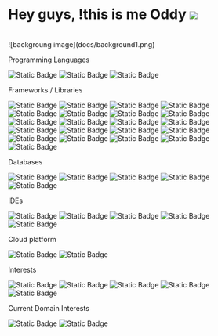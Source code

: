 <h1>Hey guys, !this is me Oddy <img src="https://slackmojis.com/emojis/11243-mustache_disguise/download" width="40"/></h1><br>
![backgroung image](docs/background1.png)
<br>

Programming Languages

![Static Badge](https://img.shields.io/badge/java-%23437291?style=for-the-badge&logo=openjdk&logoColor=white)
![Static Badge](https://img.shields.io/badge/C%2B%2B-%2300599C?style=for-the-badge&logo=c%2B%2B&logoColor=white)
![Static Badge](https://img.shields.io/badge/javascript-F7DF1E?style=for-the-badge&logo=javascript&logoColor=black)

Frameworks / Libraries

![Static Badge](https://img.shields.io/badge/spring-6DB33F?style=for-the-badge&logo=spring&labelColor=white) 
![Static Badge](https://img.shields.io/badge/springboot-6DB33F?style=for-the-badge&logo=springboot&logoColor=white)
![Static Badge](https://img.shields.io/badge/hibernate-%2359666C?style=for-the-badge&logo=hibernate&logoColor=white)
![Static Badge](https://img.shields.io/badge/docker-%232496ED?style=for-the-badge&logo=docker&logoColor=white)
![Static Badge](https://img.shields.io/badge/kubernetes-%23326CE5?style=for-the-badge&logo=kubernetes&logoColor=white)
![Static Badge](https://img.shields.io/badge/thymeleaf-%23005F0F?style=for-the-badge&logo=thymeleaf&logoColor=white)
![Static Badge](https://img.shields.io/badge/html5-%23E34F26?style=for-the-badge&logo=html5&logoColor=white)
![Static Badge](https://img.shields.io/badge/css3-%231572B6?style=for-the-badge&logo=css3&logoColor=white)
![Static Badge](https://img.shields.io/badge/elastic%20stack-%23005571?style=for-the-badge&logo=elastic%20stack&logoColor=white)
![Static Badge](https://img.shields.io/badge/rabbitmq-%23FF6600?style=for-the-badge&logo=rabbitmq&logoColor=white)
![Static Badge](https://img.shields.io/badge/apache%20kafka-%23231F20?style=for-the-badge&logo=apache%20kafka&logoColor=white)
![Static Badge](https://img.shields.io/badge/swagger-%2385EA2D?style=for-the-badge&logo=swagger&logoColor=black)
![Static Badge](https://img.shields.io/badge/openapi-%236BA539?style=for-the-badge&logo=openapi%20initiative&logoColor=white)
![Static Badge](https://img.shields.io/badge/apache%20maven-%23C71A36?style=for-the-badge&logo=apache%20maven&logoColor=white)
![Static Badge](https://img.shields.io/badge/gradle-%2302303A?style=for-the-badge&logo=gradle&logoColor=white)
![Static Badge](https://img.shields.io/badge/circleci-%23343434?style=for-the-badge&logo=circleci&logoColor=white)
![Static Badge](https://img.shields.io/badge/jenkins-%23D24939?style=for-the-badge&logo=jenkins&logoColor=white)
![Static Badge](https://img.shields.io/badge/opencv-%235C3EE8?style=for-the-badge&logo=opencv&logoColor=white)
![Static Badge](https://img.shields.io/badge/git-%23F05032?style=for-the-badge&logo=git&logoColor=white)
![Static Badge](https://img.shields.io/badge/github-%23181717?style=for-the-badge&logo=github&logoColor=white)
![Static Badge](https://img.shields.io/badge/gitlab-%23FC6D26?style=for-the-badge&logo=gitlab&logoColor=white)

Databases

![Static Badge](https://img.shields.io/badge/mysql-%234479A1?style=for-the-badge&logo=mysql&logoColor=white)
![Static Badge](https://img.shields.io/badge/postgresql-%234169E1?style=for-the-badge&logo=postgresql&logoColor=white)
![Static Badge](https://img.shields.io/badge/mongodb-%2347A248?style=for-the-badge&logo=mongodb&logoColor=white)
![Static Badge](https://img.shields.io/badge/elasticsearch-%23005571?style=for-the-badge&logo=elasticsearch&logoColor=white)
![Static Badge](https://img.shields.io/badge/clickhouse-%23FFCC01?style=for-the-badge&logo=clickhouse&logoColor=black)

IDEs

![Static Badge](https://img.shields.io/badge/intellij%20idea-%23000000?style=for-the-badge&logo=intellij%20idea&logoColor=white)
![Static Badge](https://img.shields.io/badge/clion-%23000000?style=for-the-badge&logo=clion&logoColor=white)
![Static Badge](https://img.shields.io/badge/visual%20studio-%23007ACC?style=for-the-badge&logo=visual%20studio%20code&logoColor=white)
![Static Badge](https://img.shields.io/badge/android%20studio-%233DDC84?style=for-the-badge&logo=android%20studio&logoColor=white)
![Static Badge](https://img.shields.io/badge/Netbeans-%231B6AC6?style=for-the-badge&logo=apache%20netbeans%20ide&logoColor=white)

Cloud platform

![Static Badge](https://img.shields.io/badge/AWS-%23232F3E?style=for-the-badge&logo=amazon%20aws&logoColor=white)
![Static Badge](https://img.shields.io/badge/microsoft%20azure-%230078D4?style=for-the-badge&logo=microsoft%20azure&logoColor=white)

Interests

![Static Badge](https://img.shields.io/badge/uneral%20engine-%230E1128?style=for-the-badge&logo=unreal%20engine&logoColor=white)
![Static Badge](https://img.shields.io/badge/blender-%23E87D0D?style=for-the-badge&logo=blender&logoColor=white)
![Static Badge](https://img.shields.io/badge/kotlin-7F52FF?style=for-the-badge&logo=kotlin&logoColor=white)
![Static Badge](https://img.shields.io/badge/python-%233776AB?style=for-the-badge&logo=python&logoColor=white)
![Static Badge](https://img.shields.io/badge/opengl-%235586A4?style=for-the-badge&logo=openGl&logoColor=white)

Current Domain Interests

![Static Badge](https://img.shields.io/badge/Artificial%20Intelligence-%23339AF0?style=for-the-badge)
![Static Badge](https://img.shields.io/badge/Machine%20Learning%20For%20Analytics-%233F54A3?style=for-the-badge)
